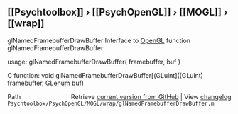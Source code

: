 ## [[Psychtoolbox]] &#8250; [[PsychOpenGL]] &#8250; [[MOGL]] &#8250; [[wrap]]

glNamedFramebufferDrawBuffer  Interface to [OpenGL](OpenGL) function glNamedFramebufferDrawBuffer  
  
usage:  glNamedFramebufferDrawBuffer( framebuffer, buf )  
  
C function:  void glNamedFramebufferDrawBuffer[(GLuint]((GLuint) framebuffer, [GLenum](GLenum) buf)  




<div class="code_header" style="text-align:right;">
  <span style="float:left;">Path&nbsp;&nbsp;</span> <span class="counter">Retrieve <a href=
  "https://raw.github.com/Psychtoolbox-3/Psychtoolbox-3/beta/Psychtoolbox/PsychOpenGL/MOGL/wrap/glNamedFramebufferDrawBuffer.m">current version from GitHub</a> | View <a href=
  "https://github.com/Psychtoolbox-3/Psychtoolbox-3/commits/beta/Psychtoolbox/PsychOpenGL/MOGL/wrap/glNamedFramebufferDrawBuffer.m">changelog</a></span>
</div>
<div class="code">
  <code>Psychtoolbox/PsychOpenGL/MOGL/wrap/glNamedFramebufferDrawBuffer.m</code>
</div>

